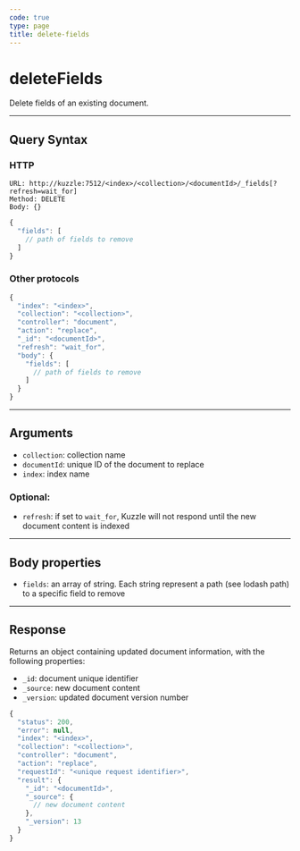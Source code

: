 ```yaml
---
code: true
type: page
title: delete-fields
---
```


# deleteFields



Delete fields of an existing document.

---

## Query Syntax

### HTTP

```http
URL: http://kuzzle:7512/<index>/<collection>/<documentId>/_fields[?refresh=wait_for]
Method: DELETE
Body: {}
```

```js
{
  "fields": [
    // path of fields to remove
  ]
}
```

### Other protocols

```js
{
  "index": "<index>",
  "collection": "<collection>",
  "controller": "document",
  "action": "replace",
  "_id": "<documentId>",
  "refresh": "wait_for",
  "body": {
    "fields": [
      // path of fields to remove
    ]
  }
}
```

---

## Arguments

- `collection`: collection name
- `documentId`: unique ID of the document to replace
- `index`: index name

### Optional:

- `refresh`: if set to `wait_for`, Kuzzle will not respond until the new document content is indexed

---

## Body properties

- `fields`: an array of string. Each string represent a path (see lodash path) to a specific field to remove

---

## Response

Returns an object containing updated document information, with the following properties:

- `_id`: document unique identifier
- `_source`: new document content
- `_version`: updated document version number

```js
{
  "status": 200,
  "error": null,
  "index": "<index>",
  "collection": "<collection>",
  "controller": "document",
  "action": "replace",
  "requestId": "<unique request identifier>",
  "result": {
    "_id": "<documentId>",
    "_source": {
      // new document content
    },
    "_version": 13
  }
}
```
